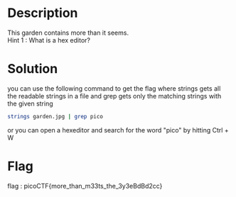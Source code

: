# Description

This garden contains more than it seems.  
Hint 1 : What is a hex editor?

# Solution

you can use the following command to get the flag where strings gets all the readable strings in a file and grep gets only the matching strings with the given string

```bash
strings garden.jpg | grep pico
```

or you can open a hexeditor and search for the word "pico" by hitting Ctrl + W

# Flag

flag : picoCTF{more_than_m33ts_the_3y3eBdBd2cc}
